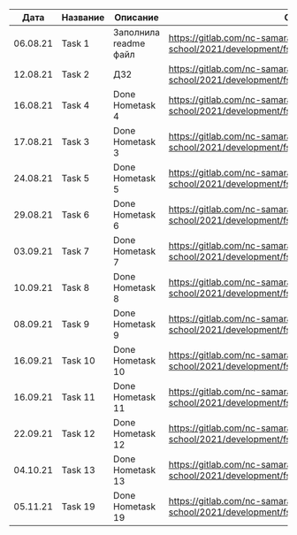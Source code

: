 | Дата | Название | Описание | Ссылка на MR |
| -----|------|------|------|
| 06.08.21 | Task 1 | Заполнила readme файл | https://gitlab.com/nc-samara-frontend-school/2021/development/fs_alena_gerasimova/-/merge_requests/1 |
| 12.08.21 | Task 2 | ДЗ2 | https://gitlab.com/nc-samara-frontend-school/2021/development/fs_alena_gerasimova/-/merge_requests/2 |
| 16.08.21 | Task 4 | Done Hometask 4 | https://gitlab.com/nc-samara-frontend-school/2021/development/fs_alena_gerasimova/-/merge_requests/3
| 17.08.21 | Task 3 | Done Hometask 3 | https://gitlab.com/nc-samara-frontend-school/2021/development/fs_alena_gerasimova/-/merge_requests/4
| 24.08.21 | Task 5 | Done Hometask 5 | https://gitlab.com/nc-samara-frontend-school/2021/development/fs_alena_gerasimova/-/merge_requests/5
| 29.08.21 | Task 6 | Done Hometask 6 | https://gitlab.com/nc-samara-frontend-school/2021/development/fs_alena_gerasimova/-/merge_requests/6
| 03.09.21 | Task 7 | Done Hometask 7 | https://gitlab.com/nc-samara-frontend-school/2021/development/fs_alena_gerasimova/-/merge_requests/7
| 10.09.21 | Task 8 | Done Hometask 8 | https://gitlab.com/nc-samara-frontend-school/2021/development/fs_alena_gerasimova/-/merge_requests/9
| 08.09.21 | Task 9 | Done Hometask 9 | https://gitlab.com/nc-samara-frontend-school/2021/development/fs_alena_gerasimova/-/merge_requests/8
| 16.09.21 | Task 10 | Done Hometask 10 | https://gitlab.com/nc-samara-frontend-school/2021/development/fs_alena_gerasimova/-/merge_requests/11
| 16.09.21 | Task 11 | Done Hometask 11 | https://gitlab.com/nc-samara-frontend-school/2021/development/fs_alena_gerasimova/-/merge_requests/10
| 22.09.21 | Task 12 | Done Hometask 12 | https://gitlab.com/nc-samara-frontend-school/2021/development/fs_alena_gerasimova/-/merge_requests/12
| 04.10.21 | Task 13 | Done Hometask 13 | https://gitlab.com/nc-samara-frontend-school/2021/development/fs_alena_gerasimova/-/merge_requests/13
| 05.11.21 | Task 19 | Done Hometask 19 | https://gitlab.com/nc-samara-frontend-school/2021/development/fs_alena_gerasimova/-/merge_requests/17
